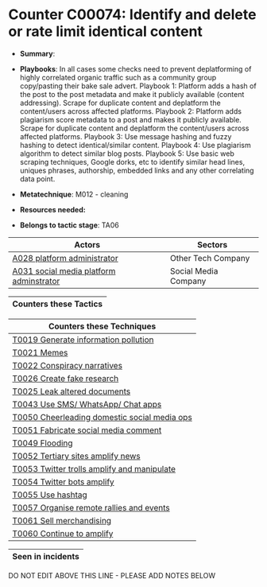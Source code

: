 # Counter C00074: Identify and delete or rate limit identical content

* **Summary**: 


* **Playbooks**: In all cases some checks need to prevent deplatforming of highly correlated organic traffic such as a community group copy/pasting their bake sale advert.
Playbook 1: Platform adds a hash of the post to the post metadata and make it publicly available (content addressing). Scrape for duplicate content and deplatform the content/users across affected platforms.
Playbook 2: Platform adds plagiarism score metadata to a post and makes it publicly available. Scrape for duplicate content and deplatform the content/users across affected platforms.
Playbook 3: Use message hashing and fuzzy hashing to detect identical/similar content.
Playbook 4: Use plagiarism algorithm to detect similar blog posts.
Playbook 5: Use basic web scraping techniques, Google dorks, etc to identify similar head lines, uniques phrases, authorship, embedded links and any other correlating data point.

* **Metatechnique**: M012 - cleaning

* **Resources needed:** 

* **Belongs to tactic stage**: TA06


| Actors | Sectors |
| ------ | ------- |
| [A028 platform administrator](../actors/A028.md) | Other Tech Company |
| [A031 social media platform adminstrator](../actors/A031.md) | Social Media Company |



| Counters these Tactics |
| ---------------------- |



| Counters these Techniques |
| ------------------------- |
| [T0019 Generate information pollution](../techniques/T0019.md) |
| [T0021 Memes](../techniques/T0021.md) |
| [T0022 Conspiracy narratives](../techniques/T0022.md) |
| [T0026 Create fake research](../techniques/T0026.md) |
| [T0025 Leak altered documents](../techniques/T0025.md) |
| [T0043 Use SMS/ WhatsApp/ Chat apps](../techniques/T0043.md) |
| [T0050 Cheerleading domestic social media ops](../techniques/T0050.md) |
| [T0051 Fabricate social media comment](../techniques/T0051.md) |
| [T0049 Flooding](../techniques/T0049.md) |
| [T0052 Tertiary sites amplify news](../techniques/T0052.md) |
| [T0053 Twitter trolls amplify and manipulate](../techniques/T0053.md) |
| [T0054 Twitter bots amplify](../techniques/T0054.md) |
| [T0055 Use hashtag](../techniques/T0055.md) |
| [T0057 Organise remote rallies and events](../techniques/T0057.md) |
| [T0061 Sell merchandising](../techniques/T0061.md) |
| [T0060 Continue to amplify](../techniques/T0060.md) |



| Seen in incidents |
| ----------------- |


DO NOT EDIT ABOVE THIS LINE - PLEASE ADD NOTES BELOW